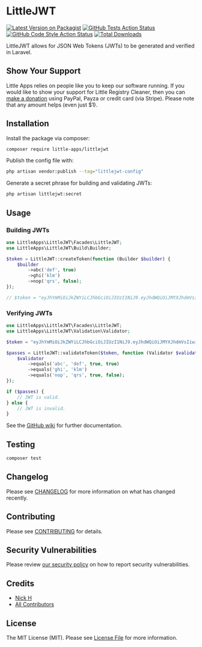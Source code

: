 # LittleJWT

[![Latest Version on Packagist](https://img.shields.io/packagist/v/little-apps/littlejwt.svg?style=flat-square)](https://packagist.org/packages/little-apps/littlejwt)
[![GitHub Tests Action Status](https://img.shields.io/github/workflow/status/little-apps/littlejwt/run-tests?label=tests)](https://github.com/little-apps/littlejwt/actions?query=workflow%3Arun-tests+branch%3Amain)
[![GitHub Code Style Action Status](https://img.shields.io/github/workflow/status/little-apps/littlejwt/Check%20&%20fix%20styling?label=code%20style)](https://github.com/little-apps/littlejwt/actions?query=workflow%3A"Check+%26+fix+styling"+branch%3Amain)
[![Total Downloads](https://img.shields.io/packagist/dt/little-apps/littlejwt.svg?style=flat-square)](https://packagist.org/packages/little-apps/littlejwt)

LittleJWT allows for JSON Web Tokens (JWTs) to be generated and verified in Laravel.

## Show Your Support

Little Apps relies on people like you to keep our software running. If you would like to show your support for Little Registry Cleaner, then you can [make a donation](https://www.little-apps.com/?donate) using PayPal, Payza or credit card (via Stripe). Please note that any amount helps (even just $1).

## Installation

Install the package via composer:

```bash
composer require little-apps/littlejwt
```

Publish the config file with:

```bash
php artisan vendor:publish --tag="littlejwt-config"
```

Generate a secret phrase for building and validating JWTs:

```bash
php artisan littlejwt:secret
```

## Usage

### Building JWTs

```php
use LittleApps\LittleJWT\Facades\LittleJWT;
use LittleApps\LittleJWT\Build\Builder;

$token = LittleJWT::createToken(function (Builder $builder) {
    $builder
        ->abc('def', true)
        ->ghi('klm')
        ->nop('qrs', false);
});

// $token = "eyJhYmMiOiJkZWYiLCJhbGciOiJIUzI1NiJ9.eyJhdWQiOiJMYXJhdmVsIiwiZXhwIjoxNjQzMDg1NTEwLCJnaGkiOiJrbG0iLCJpYXQiOjE2NDMwODE5MTAsImlzcyI6Imh0dHA6Ly9sb2NhbGhvc3QiLCJqdGkiOiJkZmI1NzkyNy0yMzA5LTRjMTYtOTkyOC0zYTc4NDk2NzBlOWMiLCJuYmYiOjE2NDMwODE5MTAsIm5vcCI6InFycyJ9.ZxWbIY8bYPw8ZOjxBxxtcR0-6GztbMnEStWpvpojN4k";
```

### Verifying JWTs
```php
use LittleApps\LittleJWT\Facades\LittleJWT;
use LittleApps\LittleJWT\Validation\Validator;

$token = "eyJhYmMiOiJkZWYiLCJhbGciOiJIUzI1NiJ9.eyJhdWQiOiJMYXJhdmVsIiwiZXhwIjoxNjQzMDg1NTEwLCJnaGkiOiJrbG0iLCJpYXQiOjE2NDMwODE5MTAsImlzcyI6Imh0dHA6Ly9sb2NhbGhvc3QiLCJqdGkiOiJkZmI1NzkyNy0yMzA5LTRjMTYtOTkyOC0zYTc4NDk2NzBlOWMiLCJuYmYiOjE2NDMwODE5MTAsIm5vcCI6InFycyJ9.ZxWbIY8bYPw8ZOjxBxxtcR0-6GztbMnEStWpvpojN4k";

$passes = LittleJWT::validateToken($token, function (Validator $validator) {
    $validator
        ->equals('abc', 'def', true, true)
        ->equals('ghi', 'klm')
        ->equals('nop', 'qrs', true, false);
});

if ($passes) {
    // JWT is valid.
} else {
    // JWT is invalid.
}
```

See the [GitHub wiki](https://github.com/little-apps/LittleJWT/wiki) for further documentation.

## Testing

```bash
composer test
```

## Changelog

Please see [CHANGELOG](CHANGELOG.md) for more information on what has changed recently.

## Contributing

Please see [CONTRIBUTING](.github/CONTRIBUTING.md) for details.

## Security Vulnerabilities

Please review [our security policy](../../security/policy) on how to report security vulnerabilities.

## Credits

- [Nick H](https://github.com/little-apps)
- [All Contributors](../../contributors)

## License

The MIT License (MIT). Please see [License File](LICENSE.md) for more information.
